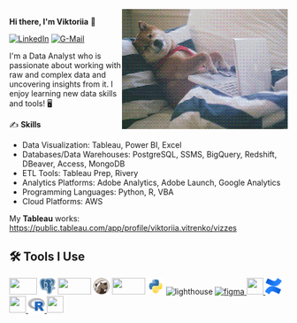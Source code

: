 <img align="right" alt="Coding" width="300" length="300" src="https://github.com/viktoriia-vi/viktoriia-vi/blob/main/Work%20From%20Home%20Dog%20GIF.gif">
 

**Hi there, I'm Viktoriia** 👋 ​

[![LinkedIn](https://img.shields.io/badge/LinkedIn-0077B5?style=flat-square&logo=linkedin&logoColor=white)](https://www.linkedin.com/in/vvitrenko/)
[![G-Mail](https://img.shields.io/badge/--linkedin?label=Gmail&logo=gmail&style=social)](mailto:v.a.vitrenko@gmail.com)

I'm a Data Analyst who is passionate about working with raw and complex data and uncovering insights from it. I enjoy learning new data skills and tools! 🖥️

 ✍️ **Skills**
- Data Visualization: Tableau, Power BI, Excel 
- Databases/Data Warehouses: PostgreSQL, SSMS, BigQuery, Redshift, DBeaver, Access, MongoDB 
- ETL Tools: Tableau Prep, Rivery 
- Analytics Platforms: Adobe Analytics, Adobe Launch, Google Analytics 
- Programming Languages: Python, R, VBA 
- Cloud Platforms: AWS

My **Tableau** works: https://public.tableau.com/app/profile/viktoriia.vitrenko/vizzes


## 🛠️ Tools I Use
<p align="left">
<img src="https://logos-world.net/wp-content/uploads/2021/10/Tableau-Symbol.png" width="50" height="30"/>
<img src="https://github.com/devicons/devicon/blob/v2.16.0/icons/postgresql/postgresql-plain.svg" width="30" height="30"/>
<img src="https://www.vectorlogo.zone/logos/google_bigquery/google_bigquery-ar21.svg" width="60" height="30"/>
<img src="https://github.com/devicons/devicon/blob/v2.16.0/icons/dbeaver/dbeaver-original.svg" width="30" height="30"/>
<img src="https://www.vectorlogo.zone/logos/microsoft_powerbi/microsoft_powerbi-ar21.svg" width="60" height="30"/>
<img src="https://github.com/devicons/devicon/blob/v2.16.0/icons/python/python-original.svg" width="30" height="30"/>
<img src="https://cdn.jsdelivr.net/gh/devicons/devicon/icons/chrome/chrome-original.svg" alt="lighthouse" width="30" height="30"/>
<a href="https://www.figma.com/" target="_blank" rel="noreferrer"> <img src="https://www.vectorlogo.zone/logos/figma/figma-icon.svg" alt="figma" width="30" height="30"/>
<img src="https://static.wikia.nocookie.net/adobe/images/8/8a/Adobe_Analytics_icon.svg/revision/latest?cb=20191213122304" width="30" height="30"/>
<img src="https://github.com/devicons/devicon/blob/v2.16.0/icons/confluence/confluence-original.svg" width="30" height="30"/>
<img src="https://www.svgrepo.com/show/354237/pycharm.svg" width="30" height="30"/>
<img src="https://github.com/devicons/devicon/blob/v2.16.0/icons/r/r-original.svg" width="30" height="30"/>
<img src="https://upload.wikimedia.org/wikipedia/commons/3/34/Microsoft_Office_Excel_%282019%E2%80%93present%29.svg" width="30" height="30"/>
